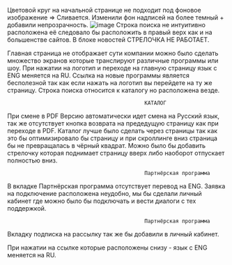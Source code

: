 Цветовой круг на начальной странице не подходит под фоновое изображение => Сливается. 
Изменили фон надписей на более темный + добавили непрозрачность. 
![image](https://user-images.githubusercontent.com/128585897/231942155-8615dc6c-e9ba-4541-a250-9497a79c0103.png)
Строка поиска не интуитивно расположена её следовало бы расположить в правый верх как и на большенстве сайтов.
В блоке новостей СТРЕЛОЧКА НЕ РАБОТАЕТ. 

Главная страница не отображает сути компании можно было сделать множество экранов которые транслируют различные программы или шоу.
При нажатии на логотип и переходе на главную страницу язык с ENG меняется на RU.
Ссылка на новые программы является бесполезной так как если нажать на логотип вы перейдете на ту же страницу.
Строка поиска относится к каталогу но расположена везде.

                                                КАТАЛОГ
При смене в PDF Версию автоматически идет смена на Русский язык, так же отсутствует кнопка возврата на предедущую страницу как при переходе в PDF.
Каталог лучше было сделать через страницы так как это бы оптимизировало бы страницу и при скроллинге вниз страница бы не превращалась в чёрный квадрат.
Можно было бы добавить стрелочку которая поднимает страницу вверх либо наоборот отпускает полностью вниз.

                                                Партнёрская программа
В вкладке Партнёрская программа отсутствует перевод на ENG.
Заявка на подключение расположена неудобно, мы бы сделали личный кабинет где можно было бы подключать и вести диалоги с тех поддержкой.

                                                Партнёрская программа
Вкладку подписка на рассылку так же бы добавили в личный кабинет.

При нажатии на ссылке которые расположены снизу - язык с ENG меняется на RU.
